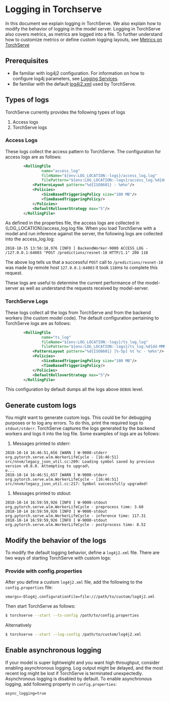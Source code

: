 # Logging in Torchserve

In this document we explain logging in TorchServe. We also explain how to modify the behavior of logging in the model server.
Logging in TorchServe also covers metrics, as metrics are logged into a file.
To further understand how to customize metrics or define custom logging layouts, see [Metrics on TorchServe](metrics.md)

## Prerequisites

* Be familiar with log4j2 configuration.
For information on how to configure log4j parameters, see [Logging Services](https://logging.apache.org/log4j/2.x/manual/configuration.html).
* Be familiar with the default [log4j2.xml](https://github.com/pytorch/serve/blob/master/frontend/server/src/main/resources/log4j2.xml) used by TorchServe.

## Types of logs

TorchServe currently provides the following types of logs

1. Access logs
1. TorchServe logs

### Access Logs

These logs collect the access pattern to TorchServe. The configuration for access logs are as follows:

```xml
		<RollingFile
				name="access_log"
				fileName="${env:LOG_LOCATION:-logs}/access_log.log"
				filePattern="${env:LOG_LOCATION:-logs}/access_log.%d{dd-MMM}.log.gz">
			<PatternLayout pattern="%d{ISO8601} - %m%n"/>
			<Policies>
				<SizeBasedTriggeringPolicy size="100 MB"/>
				<TimeBasedTriggeringPolicy/>
			</Policies>
			<DefaultRolloverStrategy max="5"/>
		</RollingFile>
```

As defined in the properties file, the access logs are collected in {LOG_LOCATION}/access_log.log file.
When you load TorchServe with a model and run inference against the server, the following logs are collected into the access_log.log:

```text
2018-10-15 13:56:18,976 [INFO ] BackendWorker-9000 ACCESS_LOG - /127.0.0.1:64003 "POST /predictions/resnet-18 HTTP/1.1" 200 118
```

The above log tells us that a successful `POST` call to `/predictions/resnet-18` was made by remote host `127.0.0.1:64003` it took `118`ms to complete this request.

These logs are useful to determine the current performance of the model-server as well as understand the requests received by model-server.

### TorchServe Logs

These logs collect all the logs from TorchServe and from the backend workers (the custom model code).
The default configuration pertaining to TorchServe logs are as follows:

```xml
		<RollingFile
				name="ts_log"
				fileName="${env:LOG_LOCATION:-logs}/ts_log.log"
				filePattern="${env:LOG_LOCATION:-logs}/ts_log.%d{dd-MMM}.log.gz">
			<PatternLayout pattern="%d{ISO8601} [%-5p] %t %c - %m%n"/>
			<Policies>
				<SizeBasedTriggeringPolicy size="100 MB"/>
				<TimeBasedTriggeringPolicy/>
			</Policies>
			<DefaultRolloverStrategy max="5"/>
		</RollingFile>
```

This configuration by default dumps all the logs above `DEBUG` level.

## Generate custom logs

You might want to generate custom logs. This could be for debugging purposes or to log any errors.
To do this, print the required logs to `stdout/stderr`.
TorchServe captures the logs generated by the backend workers and logs it into the log file. Some examples of logs are as follows:

1. Messages printed to stderr:

```text
2018-10-14 16:46:51,656 [WARN ] W-9000-stderr org.pytorch.serve.wlm.WorkerLifeCycle - [16:46:51] src/nnvm/legacy_json_util.cc:209: Loading symbol saved by previous version v0.8.0. Attempting to upgrad\
e...
2018-10-14 16:46:51,657 [WARN ] W-9000-stderr org.pytorch.serve.wlm.WorkerLifeCycle - [16:46:51] src/nnvm/legacy_json_util.cc:217: Symbol successfully upgraded!
```

1. Messages printed to stdout:

```text
2018-10-14 16:59:59,926 [INFO ] W-9000-stdout org.pytorch.serve.wlm.WorkerLifeCycle - preprocess time: 3.60
2018-10-14 16:59:59,926 [INFO ] W-9000-stdout org.pytorch.serve.wlm.WorkerLifeCycle - inference time: 117.31
2018-10-14 16:59:59,926 [INFO ] W-9000-stdout org.pytorch.serve.wlm.WorkerLifeCycle - postprocess time: 8.52
```

## Modify the behavior of the logs

To modify the default logging behavior, define a `log4j2.xml` file. There are two ways of starting TorchServe with custom logs:

### Provide with config.properties

 After you define a custom `log4j2.xml` file, add the following to the `config.properties` file:

```properties
vmargs=-Dlog4j.configurationFile=file:///path/to/custom/log4j2.xml
```

Then start TorchServe as follows:

```bash
$ torchserve --start --ts-config /path/to/config.properties
```

Alternatively

```bash
$ torchserve --start --log-config /path/to/custom/log4j2.xml
```

## Enable asynchronous logging

If your model is super lightweight and you want high throughput, consider enabling asynchronous logging.
Log output might be delayed, and the most recent log might be lost if TorchServe is terminated unexpectedly.
Asynchronous logging is disabled by default.
To enable asynchronous logging, add following property in `config.properties`:

```properties
async_logging=true
```

